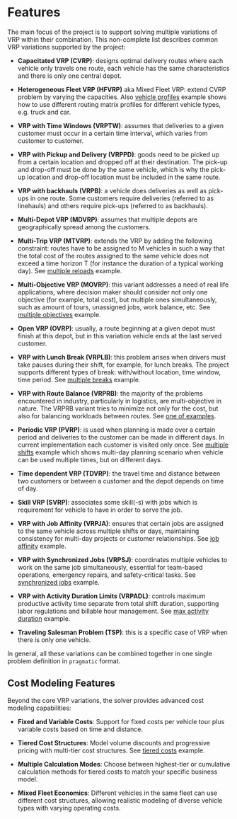 # Features

The main focus of the project is to support solving multiple variations of VRP within their combination. This non-complete
list describes common VRP variations supported by the project:

-   **Capacitated VRP (CVRP)**: designs optimal delivery routes where each vehicle only travels
    one route, each vehicle has the same characteristics and there is only one central depot.

-   **Heterogeneous Fleet VRP (HFVRP)** aka Mixed Fleet VRP: extend CVRP problem by varying the capacities. Also
    [vehicle profiles](../examples/pragmatic/basics/profiles.md) example shows how to use different routing matrix
    profiles for different vehicle types, e.g. truck and car.

-   **VRP with Time Windows (VRPTW)**: assumes that deliveries to a given customer must occur in a
    certain time interval, which varies from customer to customer.

-   **VRP with Pickup and Delivery (VRPPD)**: goods need to be picked up from a certain location and
    dropped off at their destination. The pick-up and drop-off must be done by the same vehicle,
    which is why the pick-up location and drop-off location must be included in the same route.

-   **VRP with backhauls (VRPB)**: a vehicle does deliveries as well as pick-ups in one route. Some customers
    require deliveries (referred to as linehauls) and others require pick-ups (referred to as backhauls).

-   **Multi-Depot VRP (MDVRP)**: assumes that multiple depots are geographically spread among
    the customers.

-   **Multi-Trip VRP (MTVRP)**: extends the VRP by adding the following constraint: routes have to be assigned
    to M vehicles in such a way that the total cost of the routes assigned to the same vehicle does not exceed
    a time horizon T (for instance the duration of a typical working day). See [multiple reloads](../examples/pragmatic/basics/reload.md)
    example.

-   **Multi-Objective VRP (MOVRP)**: this variant addresses a need of real life applications, where decision maker
    should consider not only one objective (for example, total cost), but multiple ones simultaneously, such as
    amount of tours, unassigned jobs, work balance, etc. See [multiple objectives](../examples/pragmatic/objectives/index.md)
    example.

-   **Open VRP (OVRP)**: usually, a route beginning at a given depot must finish at this depot, but in
    this variation vehicle ends at the last served customer.

-   **VRP with Lunch Break (VRPLB)**: this problem arises when drivers must take pauses during their shift,
    for example, for lunch breaks. The project supports different types of break: with/without location, time window,
    time period. See [multiple breaks](../examples/pragmatic/basics/break.md) example.

-   **VRP with Route Balance (VRPRB)**: the majority of the problems encountered in industry, particularly in logistics,
    are multi-objective in nature. The VRPRB variant tries to minimize not only for the cost, but also for balancing
    workloads between routes.
    See [one of examples](../examples/pragmatic/objectives/objective-balance-distance.md).

-   **Periodic VRP (PVRP)**: is used when planning is made over a certain period and deliveries to the customer can be
    made in different days. In current implementation each customer is visited only once. See [multiple shifts](../examples/pragmatic/basics/multi-day.md)
    example which shows multi-day planning scenario when vehicle can be used multiple times, but on different days.

-   **Time dependent VRP (TDVRP)**: the travel time and distance between two customers or between a customer and
    the depot depends on time of day.

-   **Skill VRP (SVRP)**: associates some skill(-s) with jobs which is requirement for vehicle to have in order to serve
    the job.

-   **VRP with Job Affinity (VRPJA)**: ensures that certain jobs are assigned to the same vehicle across multiple
    shifts or days, maintaining consistency for multi-day projects or customer relationships.
    See [job affinity](../examples/pragmatic/basics/affinity.md) example.

-   **VRP with Synchronized Jobs (VRPSJ)**: coordinates multiple vehicles to work on the same job simultaneously,
    essential for team-based operations, emergency repairs, and safety-critical tasks.
    See [synchronized jobs](../examples/pragmatic/basics/sync-jobs.md) example.

-   **VRP with Activity Duration Limits (VRPADL)**: controls maximum productive activity time separate from total shift duration,
    supporting labor regulations and billable hour management.
    See [max activity duration](../examples/pragmatic/basics/max-activity-duration.md) example.

-   **Traveling Salesman Problem (TSP)**: this is a specific case of VRP when there is only one vehicle.

In general, all these variations can be combined together in one single problem definition in `pragmatic` format.

## Cost Modeling Features

Beyond the core VRP variations, the solver provides advanced cost modeling capabilities:

-   **Fixed and Variable Costs**: Support for fixed costs per vehicle tour plus variable costs based on time and distance.

-   **Tiered Cost Structures**: Model volume discounts and progressive pricing with multi-tier cost structures. See [tiered costs](../examples/pragmatic/basics/tiered-costs.md) example.

-   **Multiple Calculation Modes**: Choose between highest-tier or cumulative calculation methods for tiered costs to match your specific business model.

-   **Mixed Fleet Economics**: Different vehicles in the same fleet can use different cost structures, allowing realistic modeling of diverse vehicle types with varying operating costs.
